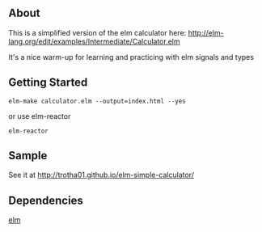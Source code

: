 ## About
This is a simplified version of the elm calculator here: 
http://elm-lang.org/edit/examples/Intermediate/Calculator.elm

It's a nice warm-up for learning and practicing with elm signals and types

## Getting Started
```
elm-make calculator.elm --output=index.html --yes
```

or use elm-reactor

```
elm-reactor
```

## Sample
See it at http://trotha01.github.io/elm-simple-calculator/

## Dependencies
[elm](http://elm-lang.org/)
